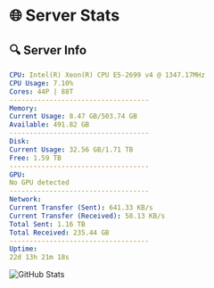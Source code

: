 # 🌐 Server Stats
## 🔍 Server Info
```yaml
CPU: Intel(R) Xeon(R) CPU E5-2699 v4 @ 1347.17MHz
CPU Usage: 7.10%
Cores: 44P | 88T
-----------------------------------
Memory:
Current Usage: 8.47 GB/503.74 GB
Available: 491.82 GB
-----------------------------------
Disk:
Current Usage: 32.56 GB/1.71 TB
Free: 1.59 TB
-----------------------------------
GPU:
No GPU detected
-----------------------------------
Network:
Current Transfer (Sent): 641.33 KB/s
Current Transfer (Received): 58.13 KB/s
Total Sent: 1.16 TB
Total Received: 235.44 GB
-----------------------------------
Uptime:
22d 13h 21m 18s
```
![GitHub Stats](https://img.shields.io/badge/Updated-2025-05-12_06:30:06-blue)